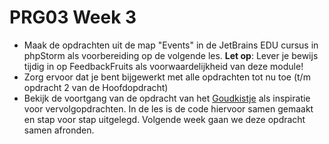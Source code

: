 # PRG03 Week 3

- Maak de opdrachten uit de map "Events" in de JetBrains EDU cursus in phpStorm als voorbereiding op de volgende les.
  **Let op**: Lever je bewijs tijdig in op FeedbackFruits als voorwaardelijkheid van deze module!
- Zorg ervoor dat je bent bijgewerkt met alle opdrachten tot nu toe (t/m opdracht 2 van de Hoofdopdracht)
- Bekijk de voortgang van de opdracht van het [Goudkistje](./goudkistje-progress) als inspiratie voor vervolgopdrachten.
  In de les is de code hiervoor samen gemaakt en stap voor stap uitgelegd. Volgende week gaan we deze opdracht samen afronden.
